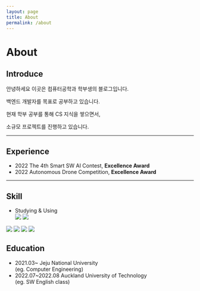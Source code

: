 ```yaml
---
layout: page
title: About
permalink: /about
---
```


# About

## Introduce

안녕하세요 이곳은 컴퓨터공학과 학부생의 블로그입니다.

백엔드 개발자를 목표로 공부하고 있습니다.

현재 학부 공부를 통해 CS 지식을 쌓으면서,

소규모 프로젝트를 진행하고 있습니다.


--- 
## Experience

* 2022 The 4th Smart SW AI Contest, **Excellence Award**
* 2022 Autonomous Drone Competition, **Excellence Award**

___
## Skill

* Studying & Using <br> 
<img src="https://img.shields.io/badge/java-007396?style=for-the-badge&logo=java&logoColor=white">  <img src="https://img.shields.io/badge/c++-00599C?style=for-the-badge&logo=c%2B%2B&logoColor=white">
<img src="https://img.shields.io/badge/spring-6DB33F?style=for-the-badge&logo=spring&logoColor=white"> 
<img src="https://img.shields.io/badge/springboot-6DB33F?style=for-the-badge&logo=springboot&logoColor=white">
<img src="https://img.shields.io/badge/springframework-6DB33F?style=for-the-badge&logo=spring&logoColor=white">
<img src="https://img.shields.io/badge/mysql-4479A1?style=for-the-badge&logo=mysql&logoColor=white">



## Education

* 2021.03~ Jeju National University <br>(eg. Computer Engineering)
* 2022.07~2022.08 Auckland University of Technology<br> (eg. SW English class)




